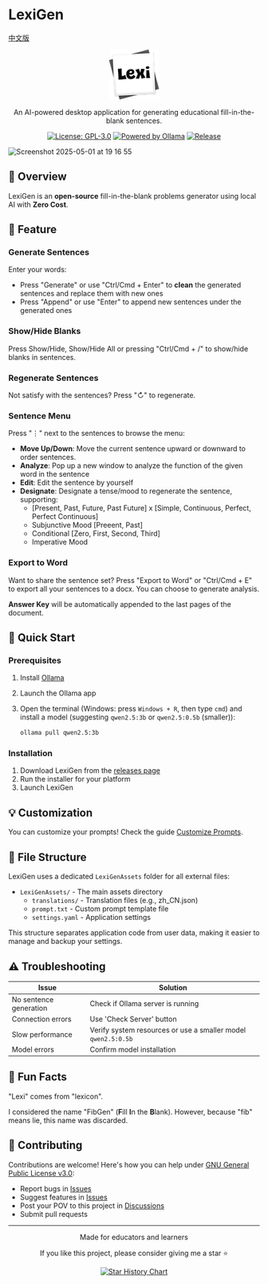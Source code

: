 # LexiGen

[中文版](/README_zh.md)

<div align="center">

![LexiGen Logo](https://raw.githubusercontent.com/gitmichaelqiu/LexiGen/refs/heads/main/icons/Lexi.png)

An AI-powered desktop application for generating educational fill-in-the-blank sentences.

[![License: GPL-3.0](https://img.shields.io/badge/License-GPL%203.0-blue.svg)](https://github.com/gitmichaelqiu/LexiGen/blob/main/LICENSE)
[![Powered by Ollama](https://img.shields.io/badge/Powered%20by-Ollama-orange)](https://ollama.com)
[![Release](https://img.shields.io/github/v/release/gitmichaelqiu/LexiGen?color=green)](https://github.com/gitmichaelqiu/LexiGen/releases/)

</div>


<img width="1318" alt="Screenshot 2025-05-01 at 19 16 55" src="https://github.com/user-attachments/assets/0065f2a2-f1d0-4fa2-8a85-f36ca215c9b8" />


## 🎯 Overview

LexiGen is an **open-source** fill-in-the-blank problems generator using local AI with **Zero Cost**.

## 🤩 Feature

### Generate Sentences

Enter your words:

- Press "Generate" or use "Ctrl/Cmd + Enter" to **clean** the generated sentences and replace them with new ones
- Press "Append" or use "Enter" to append new sentences under the generated ones

### Show/Hide Blanks

Press Show/Hide, Show/Hide All or pressing "Ctrl/Cmd + /" to show/hide blanks in sentences.

### Regenerate Sentences

Not satisfy with the sentences? Press "↻" to regenerate.

### Sentence Menu

Press "⋮" next to the sentences to browse the menu:

- **Move Up/Down**: Move the current sentence upward or downward to order sentences.
- **Analyze**: Pop up a new window to analyze the function of the given word in the sentence
- **Edit**: Edit the sentence by yourself
- **Designate**: Designate a tense/mood to regenerate the sentence, supporting:
  - [Present, Past, Future, Past Future] x [Simple, Continuous, Perfect, Perfect Continuous]
  - Subjunctive Mood [Preeent, Past]
  - Conditional [Zero, First, Second, Third]
  - Imperative Mood

### Export to Word

Want to share the sentence set? Press "Export to Word" or "Ctrl/Cmd + E" to export all your sentences to a docx. You can choose to generate analysis.

**Answer Key** will be automatically appended to the last pages of the document.

## 🚀 Quick Start

### Prerequisites

1. Install [Ollama](https://ollama.com)
2. Launch the Ollama app
3. Open the terminal (Windows: press `Windows + R`, then type `cmd`) and install a model (suggesting `qwen2.5:3b` or `qwen2.5:0.5b` (smaller)):

   ```bash
   ollama pull qwen2.5:3b
   ```

### Installation

1. Download LexiGen from the [releases page](https://github.com/gitmichaelqiu/LexiGen/releases/)
2. Run the installer for your platform
3. Launch LexiGen

## 💡 Customization

You can customize your prompts! Check the guide [Customize Prompts](https://gitmichaelqiu.github.io/my-projects/lexigen/customize-prompts/).

## 📂 File Structure

LexiGen uses a dedicated `LexiGenAssets` folder for all external files:

- `LexiGenAssets/` - The main assets directory
  - `translations/` - Translation files (e.g., zh_CN.json)
  - `prompt.txt` - Custom prompt template file
  - `settings.yaml` - Application settings

This structure separates application code from user data, making it easier to manage and backup your settings.

## ⚠️ Troubleshooting

| Issue | Solution |
|-------|----------|
| No sentence generation | Check if Ollama server is running |
| Connection errors | Use 'Check Server' button |
| Slow performance | Verify system resources or use a smaller model `qwen2.5:0.5b` |
| Model errors | Confirm model installation |

## 🤫 Fun Facts

"Lexi" comes from "lexicon".

I considered the name "FibGen" (**F**ill **I**n the **B**lank). However, because "fib" means lie, this name was discarded.

## 🤝 Contributing

Contributions are welcome! Here's how you can help under [GNU General Public License v3.0](LICENSE):

- Report bugs in [Issues](https://github.com/gitmichaelqiu/LexiGen/issues)
- Suggest features in [Issues](https://github.com/gitmichaelqiu/LexiGen/issues)
- Post your POV to this project in [Discussions](https://github.com/gitmichaelqiu/LexiGen/discussions)
- Submit pull requests

---

<div align="center">
Made for educators and learners

If you like this project, please consider giving me a star ⭐️

[![Star History Chart](https://api.star-history.com/svg?repos=gitmichaelqiu/LexiGen&type=Date)](https://star-history.com/#gitmichaelqiu/LexiGen&Date)

</div>
